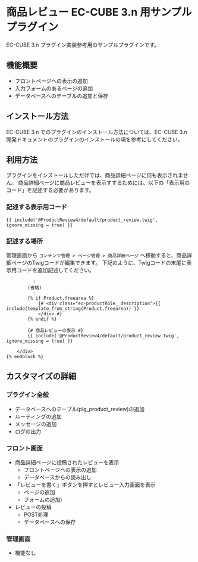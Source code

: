 # 商品レビュー EC-CUBE 3.n 用サンプルプラグイン

EC-CUBE 3.n プラグイン実装参考用のサンプルプラグインです。  

## 機能概要
- フロントページへの表示の追加
- 入力フォームのあるページの追加
- データベースへのテーブルの追加と保存

## インストール方法

EC-CUBE 3.n でのプラグインのインストール方法については、EC-CUBE 3.n 開発ドキュメントのプラグインのインストールの項を参考にしてください。

## 利用方法

プラグインをインストールしただけでは、商品詳細ページに何も表示されません。
商品詳細ページに商品レビューを表示すするためには、以下の「表示用のコード」を記述する必要があります。

### 記述する表示用コード

```Twig
{{ include('@ProductReview4/default/product_review.twig', ignore_missing = true) }}
```
### 記述する場所

管理画面から `コンテンツ管理 > ページ管理 > 商品詳細ページ` へ移動すると、商品詳細ページのTwigコードが編集できます。
下記のように、Twigコードの末尾に表示用コードを追加記述してください。

```Twig
          :
        (省略)
          :
        {% if Product.freearea %}
            {# <div class="ec-productRole__description">{{ include(template_from_string(Product.freearea)) }}
            </div> #}
        {% endif %}
        
        {# 商品レビューの表示 #}
        {{ include('@ProductReview4/default/product_review.twig', ignore_missing = true) }}
        
    </div>
{% endblock %}
```

## カスタマイズの詳細

### プラグイン全般

- データベースへのテーブル(plg_product_review)の追加
- ルーティングの追加
- メッセージの追加
- ログの出力

### フロント画面

- 商品詳細ページに投稿されたレビューを表示
  - フロントページへの表示の追加
  - データベースからの読み出し
- 「レビューを書く」ボタンを押すとレビュー入力画面を表示
  - ページの追加
  - フォームの追加)
- レビューの投稿
  - POST処理
  - データベースへの保存

### 管理画面

- 機能なし
